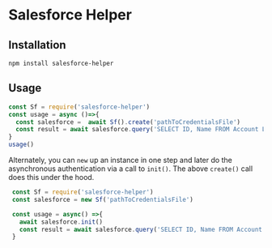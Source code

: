 # Salesforce Helper

## Installation

`npm install salesforce-helper`

## Usage


```javascript
const Sf = require('salesforce-helper')
const usage = async ()=>{
  const salesforce =  await Sf().create('pathToCredentialsFile')
  const result = await salesforce.query('SELECT ID, Name FROM Account LIMIT 10')
}
usage()
```

Alternately, you can `new` up an instance in one step and later do the asynchronous authentication
via a call to `init()`. The above `create()` call does this under the hood.

```javascript
 const Sf = require('salesforce-helper')
 const salesforce = new Sf('pathToCredentialsFile')

 const usage = async() =>{
   await salesforce.init()
   const result = await salesforce.query('SELECT ID, Name FROM Account LIMIT 10')
 }


```
